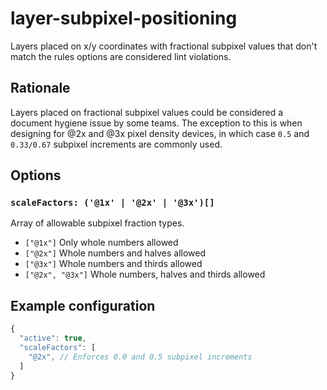 # layer-subpixel-positioning

Layers placed on x/y coordinates with fractional subpixel values that don't match the rules options are considered lint violations.

## Rationale

Layers placed on fractional subpixel values could be considered a document hygiene issue by some teams. The exception to this is when designing for @2x and @3x pixel density devices, in which case `0.5` and `0.33/0.67` subpixel increments are commonly used.

## Options

### `scaleFactors: ('@1x' | '@2x' | '@3x')[]`

Array of allowable subpixel fraction types.

- `["@1x"]` Only whole numbers allowed
- `["@2x"]` Whole numbers and halves allowed
- `["@3x"]` Whole numbers and thirds allowed
- `["@2x", "@3x"]` Whole numbers, halves and thirds allowed

## Example configuration

```js
{
  "active": true,
  "scaleFactors": [
    "@2x", // Enforces 0.0 and 0.5 subpixel increments
  ]
}
```
